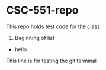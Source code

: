 # CSC-551-repo
This repo holds test code for the class

1. Beginning of list
- hello

This line is for testing the git terminal